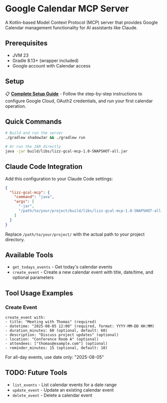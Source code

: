 # Google Calendar MCP Server

A Kotlin-based Model Context Protocol (MCP) server that provides Google Calendar management functionality for AI assistants like Claude.

## Prerequisites

- JVM 23
- Gradle 8.13+ (wrapper included)
- Google account with Calendar access

## Setup

📋 **[Complete Setup Guide](HOW-TO.md)** - Follow the step-by-step instructions to configure Google Cloud, OAuth2 credentials, and run your first calendar operation.

## Quick Commands

```bash
# Build and run the server
./gradlew shadowJar && ./gradlew run

# Or run the JAR directly
java -jar build/libs/lizz-gcal-mcp-1.0-SNAPSHOT-all.jar
```

## Claude Code Integration

Add this configuration to your Claude Code settings:

```json
{
  "lizz-gcal-mcp": {
    "command": "java",
    "args": [
      "-jar",
      "/path/to/your/project/build/libs/lizz-gcal-mcp-1.0-SNAPSHOT-all.jar"
    ]
  }
}
```

Replace `/path/to/your/project/` with the actual path to your project directory.

## Available Tools

- `get_todays_events` - Get today's calendar events
- `create_event` - Create a new calendar event with title, date/time, and optional parameters

## Tool Usage Examples

### Create Event
```
create_event with:
- title: "Meeting with Thomas" (required)
- datetime: "2025-08-05 12:00" (required, format: YYYY-MM-DD HH:MM)
- duration_minutes: 60 (optional, default: 60)
- description: "Discuss project updates" (optional)
- location: "Conference Room A" (optional)
- attendees: ["thomas@example.com"] (optional)
- reminder_minutes: 15 (optional, default: 10)
```

For all-day events, use date only: "2025-08-05"

## TODO: Future Tools

- `list_events` - List calendar events for a date range
- `update_event` - Update an existing calendar event
- `delete_event` - Delete a calendar event